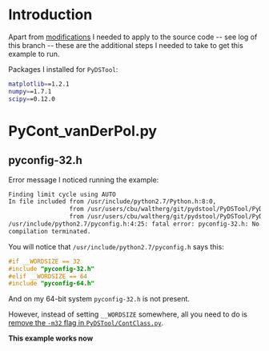 # Introduction

Apart from [modifications](https://github.com/waltherg/PyDSTool/commits/fix-pycont-vanderpol) 
I needed to apply to the source code -- see log of this branch -- 
these are the additional steps I needed to take to get this example to run.

Packages I installed for `PyDSTool`:

```bash
matplotlib==1.2.1
numpy==1.7.1
scipy==0.12.0
```

# PyCont_vanDerPol.py

## pyconfig-32.h

Error message I noticed running the example:

```bash
Finding limit cycle using AUTO
In file included from /usr/include/python2.7/Python.h:8:0,
                 from /usr/users/cbu/waltherg/git/pydstool/PyDSTool/PyDSTool/PyCont/auto/src/include/auto_c.h:215,
                 from /usr/users/cbu/waltherg/git/pydstool/PyDSTool/PyDSTool/PyCont/auto/module/../src/fcon.c:7:
/usr/include/python2.7/pyconfig.h:4:25: fatal error: pyconfig-32.h: No such file or directory
compilation terminated.
```

You will notice that `/usr/include/python2.7/pyconfig.h` says this:

```c
#if __WORDSIZE == 32
#include "pyconfig-32.h"
#elif __WORDSIZE == 64
#include "pyconfig-64.h"
```

And on my 64-bit system `pyconfig-32.h` is not present.

However, instead of setting `__WORDSIZE` somewhere, all you need to do is
[remove the `-m32` flag in `PyDSTool/ContClass.py`](https://github.com/waltherg/PyDSTool/commit/7e13fd417fd5c00cce7a4010d9cfb40c5249a9b3).

**This example works now**
